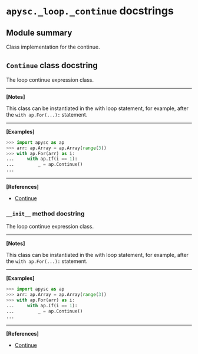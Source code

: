 # `apysc._loop._continue` docstrings

## Module summary

Class implementation for the continue.

## `Continue` class docstring

The loop continue expression class.<hr>

**[Notes]**

This class can be instantiated in the with loop statement, for example, after the `with ap.For(...):` statement.<hr>

**[Examples]**

```py
>>> import apysc as ap
>>> arr: ap.Array = ap.Array(range(3))
>>> with ap.For(arr) as i:
...     with ap.If(i == 1):
...         _ = ap.Continue()
...
```

<hr>

**[References]**

- [Continue](https://simon-ritchie.github.io/apysc/en/continue.html)

### `__init__` method docstring

The loop continue expression class.<hr>

**[Notes]**

This class can be instantiated in the with loop statement, for example, after the `with ap.For(...):` statement.<hr>

**[Examples]**

```py
>>> import apysc as ap
>>> arr: ap.Array = ap.Array(range(3))
>>> with ap.For(arr) as i:
...     with ap.If(i == 1):
...         _ = ap.Continue()
...
```

<hr>

**[References]**

- [Continue](https://simon-ritchie.github.io/apysc/en/continue.html)